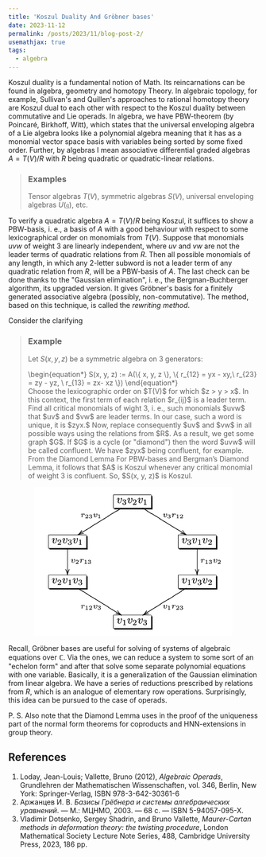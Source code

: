 ```yaml
---
title: 'Koszul Duality And Gröbner bases'
date: 2023-11-12
permalink: /posts/2023/11/blog-post-2/
usemathjax: true
tags:
  - algebra
---
```


Koszul duality is a fundamental notion of Math. Its reincarnations can be found in algebra, geometry and homotopy Theory. In algebraic topology, for example, Sullivan's and Quillen's approaches to rational homotopy theory are Koszul dual to each other with respect to the Koszul duality between commutative and Lie operads. In algebra, we have PBW-theorem (by Poincaré, Birkhoff, Witt), which states that the universal enveloping algebra of a Lie algebra looks like a polynomial algebra meaning that it has as a monomial vector space basis with variables being sorted by some fixed order. Further, by algebras I mean associative differential graded algebras $A = T(V)/R$ with $R$ being quadratic or quadratic-linear relations.

> ### Examples
> Tensor algebras $T(V),$ symmetric algebras $S(V),$ universal enveloping algebras $U(\mathfrak{g}),$ etc.

To verify a quadratic algebra $A = T(V)/R$ being Koszul, it suffices to show a PBW-basis, i. e., a basis of $A$ with a good behaviour with respect to some lexicographical order on monomials from $T(V).$ Suppose that monomials $uvw$ of weight 3 are linearly independent, where $uv$ and $vw$ are not the leader terms of quadratic relations from $R.$ Then all possible monomials of any length, in which any 2-letter subword is not a leader term of any quadratic relation from $R$, will be a PBW-basis of $A$. The last check can be done thanks to the "Gaussian  elimination", i. e., the Bergman-Buchberger algorithm, its upgraded version. It gives Gröbner's basis for a finitely generated associative algebra (possibly, non-commutative). The method, based on this technique, is called the *rewriting method*.

Consider the clarifying

> ### Example 
>  Let $S(x, y, z)$ be a symmetric algebra on 3 generators: 
>  <div class="math"> 
>  \begin{equation*}
>  S(x, y, z) := A(\{ x, y, z \}, \{ r_{12} = yx - xy,\ r_{23} = zy - yz, \ r_{13} = zx- xz \})
>  \end{equation*}
>  </div>
>  Choose the lexicographic order on $T(V)$ for which $z > y > x$. In this context, the first term of each relation $r_{ij}$ is a leader term. Find all critical monomials of wight 3, i. e., such monomials $uvw$ that $uv$ and $vw$ are leader terms. In our case, such a word is unique, it is $zyx.$ Now, replace consequently $uv$ and $vw$ in all possible ways using the relations from $R$. As a result, we get some graph $G$. If $G$ is a cycle (or "diamond") then the word $uvw$ will be called confluent. We have $zyx$ being confluent, for example. From the Diamond Lemma For PBW-bases and Bergman’s Diamond Lemma, it follows that $A$ is Koszul whenever any critical monomial of weight 3 is confluent. So, $S(x, y, z)$ is Koszul.


<p align="center">
  <img src="/_posts/images/groebner.png" width="400" /> 
</p>



Recall, Gröbner bases are useful for solving of systems of algebraic equations over $\mathbb{C}.$ Via the ones, we can reduce a system to some sort of an "echelon form" and after that solve some separate polynomial equations with one variable. Basically, it is a generalization of the Gaussian elimination from linear algebra. We have a series of reductions prescribed by relations from $R$, which is an analogue of elementary row operations. Surprisingly, this idea can be pursued to the case of operads.

P. S. Also note that the Diamond Lemma uses in the proof of the uniqueness part of the normal form theorems for coproducts and HNN-extensions in group theory.  

## References

1. Loday, Jean-Louis; Vallette, Bruno (2012), *Algebraic Operads*, Grundlehren der Mathematischen Wissenschaften, vol. 346, Berlin, New York: Springer-Verlag, ISBN 978-3-642-30361-6
2. Аржанцев И. В. *Базисы Грёбнера и системы алгебраических уравнений*. — М.: МЦНМО, 2003. — 68 с. — ISBN 5-94057-095-X.
3. Vladimir Dotsenko, Sergey Shadrin, and Bruno Vallette, *Maurer-Cartan methods in deformation theory: the twisting procedure*, London Mathematical Society Lecture Note Series, 488, Cambridge University Press, 2023, 186 pp.          
            